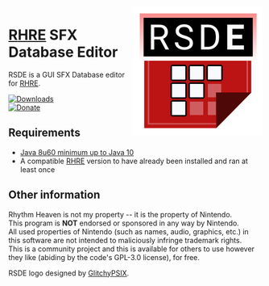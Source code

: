 <img align="right" src="gui/src/main/resources/icon/256.png" height="256" width="256">

# [**R**HRE](https://github.com/chrislo27/RhythmHeavenRemixEditor) **S**FX **D**atabase **E**ditor

RSDE is a GUI SFX Database editor for [RHRE](https://github.com/chrislo27/RhythmHeavenRemixEditor).

[![Downloads](https://img.shields.io/github/downloads/chrislo27/RSDE/total.svg)](https://github.com/chrislo27/RSDE/releases)<br>
[![Donate](https://img.shields.io/badge/Donate-PayPal-blue.svg?logo=paypal)](https://www.paypal.com/cgi-bin/webscr?cmd=_s-xclick&hosted_button_id=VA45DPLCC4958)

## Requirements
* [Java 8u60 minimum up to Java 10](https://java.com/en/download/)
* A compatible [RHRE](https://github.com/chrislo27/RhythmHeavenRemixEditor) version to have already been installed and ran at least once

## Other information
Rhythm Heaven is not my property -- it is the property of Nintendo.<br>
This program is **NOT** endorsed or sponsored in any way by Nintendo.<br>
All used properties of Nintendo (such as names, audio, graphics, etc.) in this software are not intended to maliciously infringe trademark rights.<br>
This is a community project and this is available for others to use
however they like (abiding by the code's GPL-3.0 license), for free.

RSDE logo designed by [GlitchyPSIX](https://www.youtube.com/user/supermarioglitchy33/).<br>
